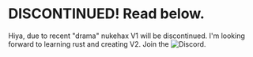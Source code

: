 # DISCONTINUED! Read below.

Hiya, due to recent "drama" nukehax V1 will be discontinued. I'm looking forward to learning rust and creating V2.
Join the ![Discord](https://discord.gg/zGbwyp3q97).
